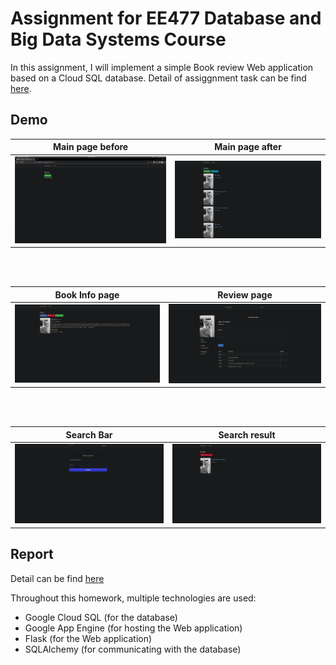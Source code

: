 # Assignment for EE477 Database and Big Data Systems Course

In this assignment, I will implement a simple Book review Web application based on a Cloud SQL database. Detail of assiggnment task can be find [here](https://drive.google.com/file/d/1c3itBd-XDPcnFMZXRjEijLKMoS2Bpt7X/view?usp=sharing).

## Demo


Main page before          |  Main page after
:-------------------------:|:-------------------------:
![label](https://github.com/SimonCao1207/Book-Review/blob/main/img/task1.png?raw=true)  |  ![label](https://github.com/SimonCao1207/Book-Review/blob/main/img/list.png?raw=true)

<br>
<br>

Book Info page          |  Review page
:-------------------------:|:-------------------------:
![image](https://github.com/SimonCao1207/Book-Review/blob/main/img/show.png?raw=true)  |  ![label](https://github.com/SimonCao1207/Book-Review/blob/main/img/review.png?raw=true)

<br>
<br>


Search Bar         |  Search result
:-------------------------:|:-------------------------:
![image](https://github.com/SimonCao1207/Book-Review/blob/main/img/search.png?raw=true)  |  ![label](https://github.com/SimonCao1207/Book-Review/blob/main/img/search_result.png?raw=true)


## Report

Detail can be find [here](https://drive.google.com/file/d/1EZRQxMxSF-IAk9wVg1BBK2UAu3oAa-DA/view?usp=sharing)

Throughout this homework, multiple technologies are used: 
-   Google Cloud SQL (for the database)
- Google App Engine (for hosting the Web application)
- Flask (for the Web application)
- SQLAlchemy (for communicating with the database)